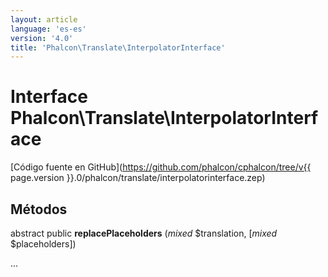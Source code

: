 ```yaml
---
layout: article
language: 'es-es'
version: '4.0'
title: 'Phalcon\Translate\InterpolatorInterface'
---
```

# Interface **Phalcon\Translate\InterpolatorInterface**

[Código fuente en GitHub](https://github.com/phalcon/cphalcon/tree/v{{ page.version }}.0/phalcon/translate/interpolatorinterface.zep)

## Métodos

abstract public **replacePlaceholders** (*mixed* $translation, [*mixed* $placeholders])

...